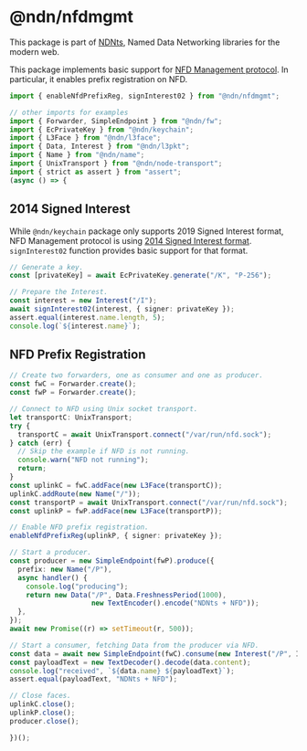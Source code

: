 # @ndn/nfdmgmt

This package is part of [NDNts](https://yoursunny.com/p/NDNts/), Named Data Networking libraries for the modern web.

This package implements basic support for [NFD Management protocol](https://redmine.named-data.net/projects/nfd/wiki/Management).
In particular, it enables prefix registration on NFD.

```ts
import { enableNfdPrefixReg, signInterest02 } from "@ndn/nfdmgmt";

// other imports for examples
import { Forwarder, SimpleEndpoint } from "@ndn/fw";
import { EcPrivateKey } from "@ndn/keychain";
import { L3Face } from "@ndn/l3face";
import { Data, Interest } from "@ndn/l3pkt";
import { Name } from "@ndn/name";
import { UnixTransport } from "@ndn/node-transport";
import { strict as assert } from "assert";
(async () => {
```

## 2014 Signed Interest

While `@ndn/keychain` package only supports 2019 Signed Interest format, NFD Management protocol is using [2014 Signed Interest format](https://named-data.net/doc/ndn-cxx/0.6.6/specs/signed-interest.html).
`signInterest02` function provides basic support for that format.

```ts
// Generate a key.
const [privateKey] = await EcPrivateKey.generate("/K", "P-256");

// Prepare the Interest.
const interest = new Interest("/I");
await signInterest02(interest, { signer: privateKey });
assert.equal(interest.name.length, 5);
console.log(`${interest.name}`);
```

## NFD Prefix Registration

```ts
// Create two forwarders, one as consumer and one as producer.
const fwC = Forwarder.create();
const fwP = Forwarder.create();

// Connect to NFD using Unix socket transport.
let transportC: UnixTransport;
try {
  transportC = await UnixTransport.connect("/var/run/nfd.sock");
} catch (err) {
  // Skip the example if NFD is not running.
  console.warn("NFD not running");
  return;
}
const uplinkC = fwC.addFace(new L3Face(transportC));
uplinkC.addRoute(new Name("/"));
const transportP = await UnixTransport.connect("/var/run/nfd.sock");
const uplinkP = fwP.addFace(new L3Face(transportP));

// Enable NFD prefix registration.
enableNfdPrefixReg(uplinkP, { signer: privateKey });

// Start a producer.
const producer = new SimpleEndpoint(fwP).produce({
  prefix: new Name("/P"),
  async handler() {
    console.log("producing");
    return new Data("/P", Data.FreshnessPeriod(1000),
                    new TextEncoder().encode("NDNts + NFD"));
  },
});
await new Promise((r) => setTimeout(r, 500));

// Start a consumer, fetching Data from the producer via NFD.
const data = await new SimpleEndpoint(fwC).consume(new Interest("/P", Interest.MustBeFresh));
const payloadText = new TextDecoder().decode(data.content);
console.log("received", `${data.name} ${payloadText}`);
assert.equal(payloadText, "NDNts + NFD");

// Close faces.
uplinkC.close();
uplinkP.close();
producer.close();
```

```ts
})();
```
